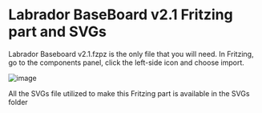 # Labrador BaseBoard v2.1 Fritzing part and SVGs

Labrador Baseboard v2.1.fzpz is the only file that you will need. In Fritzing, go to the components panel, click the left-side icon and choose import.

![image](https://user-images.githubusercontent.com/55714338/195905702-ef007b6e-8de5-45a2-9ec2-cd5572b9cbe8.png)

All the SVGs file utilized to make this Fritzing part is available in the SVGs folder
